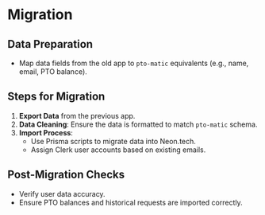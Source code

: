 # Migration

## Data Preparation

- Map data fields from the old app to `pto-matic` equivalents (e.g., name, email, PTO balance).

## Steps for Migration

1. **Export Data** from the previous app.
2. **Data Cleaning**: Ensure the data is formatted to match `pto-matic` schema.
3. **Import Process**:
   - Use Prisma scripts to migrate data into Neon.tech.
   - Assign Clerk user accounts based on existing emails.

## Post-Migration Checks

- Verify user data accuracy.
- Ensure PTO balances and historical requests are imported correctly.
